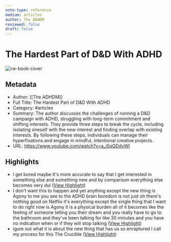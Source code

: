 ```yaml
---
note-type: reference
medium: articles
author: The ADHDM
reviewed: false
draft: false
---
```

# The Hardest Part of D&D With ADHD

![rw-book-cover](https://i.ytimg.com/vi/a_iSqGDdvWI/maxresdefault.jpg)

## Metadata
- Author: [[The ADHDM]]
- Full Title: The Hardest Part of D&D With ADHD
- Category: #articles
- Summary: The author discusses the challenges of running a D&D campaign with ADHD, struggling with long-term commitment and shifting interests. They provide three steps to break the cycle, including isolating oneself with the new interest and finding overlap with existing interests. By following these steps, individuals can manage their hyperfixations and engage in mindful, intentional creative projects.
- URL: https://www.youtube.com/watch?v=a_iSqGDdvWI

## Highlights
- I get bored maybe it's more accurate to say that I get interested in something else and something new and by comparison everything else becomes very dul ([View Highlight](https://read.readwise.io/read/01hwb9cy9b0e5jjwd8qmhwz2jv))
- I don't want this to happen and yet anything except the new thing is Agony to me you see to the ADHD brain boredom is not just oh there's nothing good on Netflix it's everything except the single thing that I want to do right now is Agony it is a physical burden all of it becomes like the feeling of someone
  telling you their dream and you really have to go to the bathroom and they've been talking for like 30 minutes and you have no indication when or if they will stop talking ([View Highlight](https://read.readwise.io/read/01hwb9ceezqbjzwnmj8ntycrcc))
- igure out what it is about the new
  thing that has us so enraptured I call my process for this The Crucible ([View Highlight](https://read.readwise.io/read/01hwb9f25jgrs8cqchxasma448))
